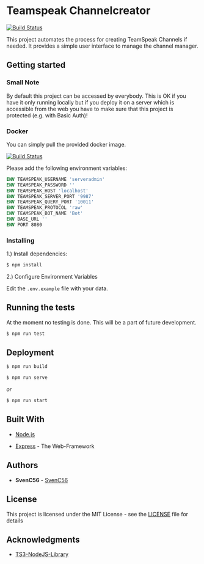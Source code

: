 # Teamspeak Channelcreator

[![Build Status](https://travis-ci.com/SvenC56/teamspeak-channelcreator.svg?branch=master)](https://travis-ci.com/SvenC56/teamspeak-channelcreator)

This project automates the process for creating TeamSpeak Channels if needed. It provides a simple user interface to manage the channel manager.

## Getting started

### Small Note

By default this project can be accessed by everybody. This is OK if you have it only running locally but if you deploy it on a server which is accessible from the web you have to make sure that this project is protected (e.g. with Basic Auth)!

### Docker

You can simply pull the provided docker image.

[![Build Status](https://drone.sc-web.de/api/badges/SvenC56/teamspeak-channelcreator/status.svg)](https://drone.sc-web.de/SvenC56/teamspeak-channelcreator)

Please add the following environment variables:

```dockerfile
ENV TEAMSPEAK_USERNAME 'serveradmin'
ENV TEAMSPEAK_PASSWORD ''
ENV TEAMSPEAK_HOST 'localhost'
ENV TEAMSPEAK_SERVER_PORT '9987'
ENV TEAMSPEAK_QUERY_PORT '10011'
ENV TEAMSPEAK_PROTOCOL 'raw'
ENV TEAMSPEAK_BOT_NAME 'Bot'
ENV BASE_URL ''
ENV PORT 8080
```

### Installing

1.) Install dependencies:

```bash
$ npm install
```

2.) Configure Environment Variables

Edit the `.env.example` file with your data.

## Running the tests

At the moment no testing is done. This will be a part of future development.

```bash
$ npm run test
```

## Deployment

```bash
$ npm run build

$ npm run serve
```

_or_

```bash
$ npm run start
```

## Built With

- [Node.js](https://nodejs.org/en/)

- [Express](https://expressjs.com/de/) - The Web-Framework

## Authors

- **SvenC56** - [SvenC56](https://github.com/svenc56)

## License

This project is licensed under the MIT License - see the [LICENSE](LICENSE) file for details

## Acknowledgments

- [TS3-NodeJS-Library](https://github.com/Multivit4min/TS3-NodeJS-Library)
